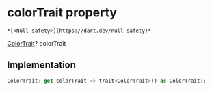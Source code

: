


# colorTrait property




    *[<Null safety>](https://dart.dev/null-safety)*




[ColorTrait](https://yonomi.co/yonomi-sdk/ColorTrait-class.html)? colorTrait
  







## Implementation

```dart
ColorTrait? get colorTrait => trait<ColorTrait>() as ColorTrait?;
```








